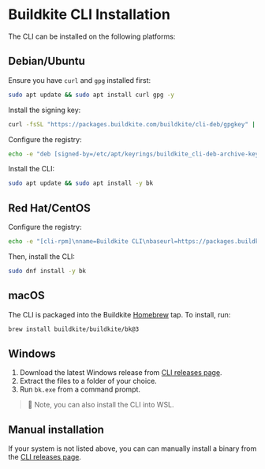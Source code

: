 # Buildkite CLI Installation

The CLI can be installed on the following platforms:

## Debian/Ubuntu

Ensure you have `curl` and `gpg` installed first:

```sh
sudo apt update && sudo apt install curl gpg -y
```

Install the signing key:

```sh
curl -fsSL "https://packages.buildkite.com/buildkite/cli-deb/gpgkey" | sudo gpg --dearmor -o /etc/apt/keyrings/buildkite_cli-deb-archive-keyring.gpg
```

Configure the registry:

```sh
echo -e "deb [signed-by=/etc/apt/keyrings/buildkite_cli-deb-archive-keyring.gpg] https://packages.buildkite.com/buildkite/cli-deb/any/ any main\ndeb-src [signed-by=/etc/apt/keyrings/buildkite_cli-deb-archive-keyring.gpg] https://packages.buildkite.com/buildkite/cli-deb/any/ any main" | sudo tee /etc/apt/sources.list.d/buildkite-buildkite-cli-deb.list
```

Install the CLI:

```sh
sudo apt update && sudo apt install -y bk
```

## Red Hat/CentOS

Configure the registry:

```sh
echo -e "[cli-rpm]\nname=Buildkite CLI\nbaseurl=https://packages.buildkite.com/buildkite/cli-rpm/rpm_any/rpm_any/\$basearch\nenabled=1\nrepo_gpgcheck=1\ngpgcheck=0\ngpgkey=https://packages.buildkite.com/buildkite/cli-rpm/gpgkey\npriority=1" | sudo tee /etc/yum.repos.d/cli-rpm.repo
```

Then, install the CLI:

```sh
sudo dnf install -y bk
```

## macOS

The CLI is packaged into the Buildkite [Homebrew](http://brew.sh/) tap. To install, run:

```sh
brew install buildkite/buildkite/bk@3
```

## Windows

1. Download the latest Windows release from [CLI releases page](https://github.com/buildkite/cli/releases).
2. Extract the files to a folder of your choice.
3. Run `bk.exe` from a command prompt.

> 📘
> Note, you can also install the CLI into WSL.

## Manual installation

If your system is not listed above, you can can manually install a binary from the [CLI releases page](https://github.com/buildkite/cli/releases).
